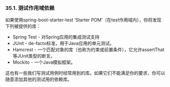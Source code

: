 ### 35.1. 测试作用域依赖

如果使用spring-boot-starter-test ‘Starter POM’（在test作用域内），你将发现下列被提供的库：
- Spring Test - 对Spring应用的集成测试支持
- JUnit - de-facto标准，用于Java应用的单元测试。
- Hamcrest - 一个匹配对象的库（也称为约束或前置条件），它允许assertThat等JUnit类型的断言。
- Mockito - 一个Java模拟框架。

这也有一些我们写测试用例时经常用到的库。如果它们不能满足你的要求，你可以随意添加其他的测试用的依赖库。

